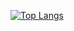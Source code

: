 [![Top Langs](https://github-readme-stats.vercel.app/api/top-langs/?username=talesrodriguesDEV&layout=compact&theme=vision-friendly-dark&langs_count=10)](https://github.com/anuraghazra/github-readme-stats)
